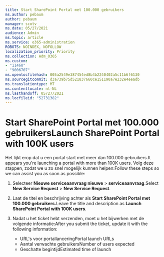 ```yaml
---
title: Start SharePoint Portal met 100.000 gebruikers
ms.author: pebaum
author: pebaum
manager: scotv
ms.date: 05/27/2021
audience: Admin
ms.topic: article
ms.service: o365-administration
ROBOTS: NOINDEX, NOFOLLOW
localization_priority: Priority
ms.collection: Adm_O365
ms.custom:
- "11468"
- "9006707"
ms.openlocfilehash: 005a2549e387454ed8b4b2240402a5c11b6f6130
ms.sourcegitcommit: d3a739b75d521837660ce151190a7e232e4eeadb
ms.translationtype: MT
ms.contentlocale: nl-NL
ms.lasthandoff: 05/27/2021
ms.locfileid: "52731382"
---
```

# <a name="launch-sharepoint-portal-with-100k-users"></a><span data-ttu-id="d3908-102">Start SharePoint Portal met 100.000 gebruikers</span><span class="sxs-lookup"><span data-stu-id="d3908-102">Launch SharePoint Portal with 100K users</span></span>

<span data-ttu-id="d3908-103">Het lijkt erop dat u een portal start met meer dan 100.000 gebruikers.</span><span class="sxs-lookup"><span data-stu-id="d3908-103">It appears you're launching a portal with more than 100K users.</span></span> <span data-ttu-id="d3908-104">Volg deze stappen, zodat we u zo snel mogelijk kunnen helpen:</span><span class="sxs-lookup"><span data-stu-id="d3908-104">Follow these steps so we can assist you as soon as possible:</span></span>

1. <span data-ttu-id="d3908-105">Selecteer **Nieuwe serviceaanvraag nieuwe**  >  **serviceaanvraag**.</span><span class="sxs-lookup"><span data-stu-id="d3908-105">Select **New Service Request** > **New Service Request**.</span></span>

1. <span data-ttu-id="d3908-106">Laat de titel en beschrijving achter als **Start SharePoint Portal met 100.000 gebruikers.**</span><span class="sxs-lookup"><span data-stu-id="d3908-106">Leave the title and description as **Launch SharePoint Portal with 100K users**.</span></span>

1. <span data-ttu-id="d3908-107">Nadat u het ticket hebt verzenden, moet u het bijwerken met de volgende informatie:</span><span class="sxs-lookup"><span data-stu-id="d3908-107">After you submit the ticket, update it with the following information:</span></span>

    - <span data-ttu-id="d3908-108">URL's voor portallancering</span><span class="sxs-lookup"><span data-stu-id="d3908-108">Portal launch URLs</span></span> 
    - <span data-ttu-id="d3908-109">Aantal verwachte gebruikers</span><span class="sxs-lookup"><span data-stu-id="d3908-109">Number of users expected</span></span> 
    - <span data-ttu-id="d3908-110">Geschatte begintijd</span><span class="sxs-lookup"><span data-stu-id="d3908-110">Estimated time of launch</span></span> 

